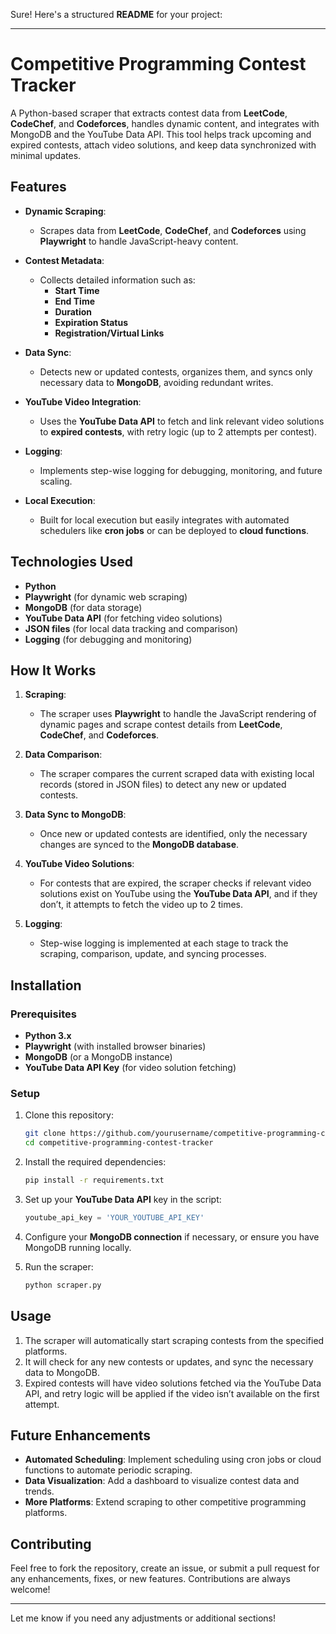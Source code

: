 
Sure! Here's a structured **README** for your project:

---

# Competitive Programming Contest Tracker

A Python-based scraper that extracts contest data from **LeetCode**, **CodeChef**, and **Codeforces**, handles dynamic content, and integrates with MongoDB and the YouTube Data API. This tool helps track upcoming and expired contests, attach video solutions, and keep data synchronized with minimal updates.

## Features

- **Dynamic Scraping**: 
  - Scrapes data from **LeetCode**, **CodeChef**, and **Codeforces** using **Playwright** to handle JavaScript-heavy content.
  
- **Contest Metadata**: 
  - Collects detailed information such as:
    - **Start Time**
    - **End Time**
    - **Duration**
    - **Expiration Status**
    - **Registration/Virtual Links**
  
- **Data Sync**:
  - Detects new or updated contests, organizes them, and syncs only necessary data to **MongoDB**, avoiding redundant writes.
  
- **YouTube Video Integration**:
  - Uses the **YouTube Data API** to fetch and link relevant video solutions to **expired contests**, with retry logic (up to 2 attempts per contest).

- **Logging**:
  - Implements step-wise logging for debugging, monitoring, and future scaling.

- **Local Execution**:
  - Built for local execution but easily integrates with automated schedulers like **cron jobs** or can be deployed to **cloud functions**.

## Technologies Used

- **Python**
- **Playwright** (for dynamic web scraping)
- **MongoDB** (for data storage)
- **YouTube Data API** (for fetching video solutions)
- **JSON files** (for local data tracking and comparison)
- **Logging** (for debugging and monitoring)

## How It Works

1. **Scraping**:
   - The scraper uses **Playwright** to handle the JavaScript rendering of dynamic pages and scrape contest details from **LeetCode**, **CodeChef**, and **Codeforces**.
   
2. **Data Comparison**:
   - The scraper compares the current scraped data with existing local records (stored in JSON files) to detect any new or updated contests.
   
3. **Data Sync to MongoDB**:
   - Once new or updated contests are identified, only the necessary changes are synced to the **MongoDB database**.

4. **YouTube Video Solutions**:
   - For contests that are expired, the scraper checks if relevant video solutions exist on YouTube using the **YouTube Data API**, and if they don’t, it attempts to fetch the video up to 2 times.
   
5. **Logging**:
   - Step-wise logging is implemented at each stage to track the scraping, comparison, update, and syncing processes.

## Installation

### Prerequisites

- **Python 3.x**
- **Playwright** (with installed browser binaries)
- **MongoDB** (or a MongoDB instance)
- **YouTube Data API Key** (for video solution fetching)

### Setup

1. Clone this repository:

   ```bash
   git clone https://github.com/yourusername/competitive-programming-contest-tracker.git
   cd competitive-programming-contest-tracker
   ```

2. Install the required dependencies:

   ```bash
   pip install -r requirements.txt
   ```

3. Set up your **YouTube Data API** key in the script:

   ```python
   youtube_api_key = 'YOUR_YOUTUBE_API_KEY'
   ```

4. Configure your **MongoDB connection** if necessary, or ensure you have MongoDB running locally.

5. Run the scraper:

   ```bash
   python scraper.py
   ```

## Usage

1. The scraper will automatically start scraping contests from the specified platforms.
2. It will check for any new contests or updates, and sync the necessary data to MongoDB.
3. Expired contests will have video solutions fetched via the YouTube Data API, and retry logic will be applied if the video isn’t available on the first attempt.

## Future Enhancements

- **Automated Scheduling**: Implement scheduling using cron jobs or cloud functions to automate periodic scraping.
- **Data Visualization**: Add a dashboard to visualize contest data and trends.
- **More Platforms**: Extend scraping to other competitive programming platforms.

## Contributing

Feel free to fork the repository, create an issue, or submit a pull request for any enhancements, fixes, or new features. Contributions are always welcome!

---

Let me know if you need any adjustments or additional sections!
